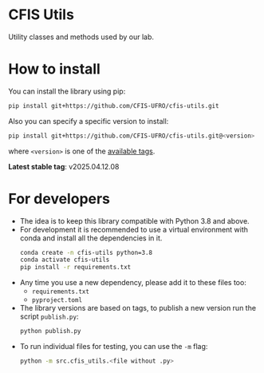 # CFIS Utils
Utility classes and methods used by our lab.

# How to install

You can install the library using pip:
```bash
pip install git+https://github.com/CFIS-UFRO/cfis-utils.git
```

Also you can specify a specific version to install:
```bash
pip install git+https://github.com/CFIS-UFRO/cfis-utils.git@<version>
```
where `<version>` is one of the [available tags](https://github.com/CFIS-UFRO/cfis-utils/tags).

**Latest stable tag**: v2025.04.12.08

# For developers

- The idea is to keep this library compatible with Python 3.8 and above.
- For development it is recommended to use a virtual environment with conda and install all the dependencies in it.
    ```bash
    conda create -n cfis-utils python=3.8
    conda activate cfis-utils
    pip install -r requirements.txt
    ```
- Any time you use a new dependency, please add it to these files too:
    - `requirements.txt`
    - `pyproject.toml`
- The library versions are based on tags, to publish a new version run the script `publish.py`:
    ```bash
    python publish.py
    ```
- To run individual files for testing, you can use the `-m` flag:
    ```bash
    python -m src.cfis_utils.<file without .py>
    ```